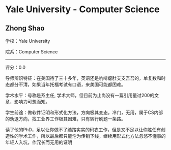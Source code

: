 # Yale University - Computer Science

## Zhong Shao

学校：Yale University

院系：Computer Science

* * *

评分：0.0

导师辨识特征：在美国待了三十多年，英语还是吭哧瘪肚支支吾吾的，单复数和时态都分不清，如果当年托福考试有口语，来美国可能都困难。

学术水平：号称是系主任, 学术大师，但目前为止尚没有一篇引用量过200的文章，影响力可想而知。

学生前途：做软件证明和形式化方法，方向极其变态，冷门，无用，属于CS内部的劝退方向，找工业界工作极其困难，只有转行刷题一条路。

读了他的PhD，足以让你做不了踏踏实实的码农工作，但是又不足以让你胜任有创造性的学术工作，所以最后都只能沦为传销下线，继续用形式化方法忽悠不懂事的年轻人入坑，作冗长而无用的证明